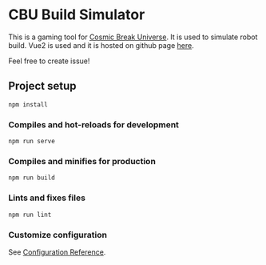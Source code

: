 # CBU Build Simulator

This is a gaming tool for [Cosmic Break Universe](https://cosmicbreak-universal.com/). It is used to simulate robot build. Vue2 is used and it is hosted on github page [here](https://wcqiter.github.io/cb-build-simulator/).

Feel free to create issue!

## Project setup
```
npm install
```

### Compiles and hot-reloads for development
```
npm run serve
```

### Compiles and minifies for production
```
npm run build
```

### Lints and fixes files
```
npm run lint
```

### Customize configuration
See [Configuration Reference](https://cli.vuejs.org/config/).
